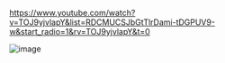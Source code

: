 ﻿https://www.youtube.com/watch?v=TOJ9yjvlapY&list=RDCMUCSJbGtTlrDami-tDGPUV9-w&start_radio=1&rv=TOJ9yjvlapY&t=0


![image](https://user-images.githubusercontent.com/81805853/191521096-cc0060bb-9efc-4a36-a4b7-77bd127c419c.png)
